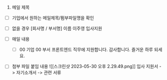 1. 메일 제목
- [ ] 기업에서 원하는 메일제목/펌부파일명을 확인
- [ ] 없을 경우 [회사명 / 부서명] 이름 이주영 입사지원
- [ ] 매일 내용
	- [ ] 00 기업 00 부서 프론트엔드 직무에 지원합니다.  감사합니다. 즐거운 하루 되세요.
- [ ] 첨부 파일 붙임 내용 
![[스크린샷 2023-05-30 오후 2.29.49.png]]
입사 지원서 -> 자기소개서 -> 관련 서류 

